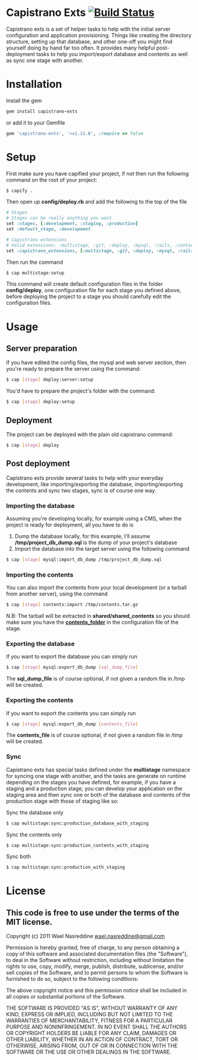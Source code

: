 # Capistrano Exts [![Build Status](http://travis-ci.org/TechnoGate/capistrano-exts.png)](http://travis-ci.org/TechnoGate/capistrano-exts)

Capistrano exts is a set of helper tasks to help with the initial server
configuration and application provisioning. Things like creating the directory
structure, setting up that database, and other one-off you might find yourself
doing by hand far too often. It provides many helpful post-deployment tasks to
help you import/export database and contents as well as sync one stage with
another.

# Installation

Install the gem

```ruby
gem install capistrano-exts
```

or add it to your Gemfile

```ruby
gem 'capistrano-exts', '>=1.11.0', :require => false
```

# Setup

First make sure you have capified your project, if not then run the following
command on the root of your project:

```bash
$ capify .
```

Then open up __config/deploy.rb__ and add the following to the top of the file

```ruby
# Stages
# Stages can be really anything you want
set :stages, [:development, :staging, :production]
set :default_stage, :development

# Capistrano extensions
# Valid extensions: :multistage, :git, :deploy, :mysql, :rails, :contao, :contents, :god, :unicorn, :servers
set :capistrano_extensions, [:multistage, :git, :deploy, :mysql, :rails, :servers]
```

Then run the command

```bash
$ cap multistage:setup
```

This command will create default configuration files in the folder
__config/deploy__, one configuration file for each stage you defined above,
before deploying the project to a stage you should carefully edit the
configuration files.

# Usage

## Server preparation

If you have edited the config files, the mysql and web server section, then
you're ready to prepare the server using the command:

```bash
$ cap [stage] deploy:server:setup
```

You'd have to prepare the project's folder with the command:

```bash
$ cap [stage] deploy:setup
```

## Deployment

The project can be deployed with the plain old capistrano command:

```bash
$ cap [stage] deploy
```

## Post deployment

Capistrano exts provide several tasks to help with your everyday development,
like importing/exporting the database, importing/exporting the contents and
sync two stages, sync is of course one way.

### Importing the database

Assuming you're developing locally, for example using a CMS, when the project
is ready for deployment, all you have to do is

1. Dump the database locally, for this example, I'll assume
   **/tmp/project\_db\_dump.sql** is the dump of your project's database
2. Import the database into the target server using the following command

```bash
$ cap [stage] mysql:import_db_dump /tmp/project_db_dump.sql
```

### Importing the contents

You can also import the contents from your local development (or a tarball
from another server), using the command

```bash
$ cap [stage] contents:import /tmp/contents.tar.gz
```

N.B: The tarball will be extracted in **shared/shared\_contents** so you
should make sure you have the
[**contents\_folder**](https://github.com/TechnoGate/capistrano-exts/blob/master/lib/capistrano-exts/templates/multistage.rb#L54)
in the configuration file of the stage.


### Exporting the database

If you want to export the database you can simply run

```bash
$ cap [stage] mysql:export_db_dump [sql_dump_file]
```

The **sql\_dump\_file** is of course optional, if not given a random file in
/tmp will be created.

### Exporting the contents

If you want to export the contents you can simply run

```bash
$ cap [stage] mysql:export_db_dump [contents_file]
```

The **contents\_file** is of course optional, if not given a random file in
/tmp will be created.

### Sync

Capistrano exts has special tasks defined under the **multistage** namespace
for syncing one stage with another, and the tasks are generate on runtime
depending on the stages you have defined, for example, if you have a staging
and a production stage, you can develop your application on the staging area
and then sync one or both of the database and contents of the production stage
with those of staging like so:

Sync the database only

```bash
$ cap multistage:sync:production_database_with_staging
```

Sync the contents only

```bash
$ cap multistage:sync:production_contents_with_staging
```

Sync both

```bash
$ cap multistage:sync:production_with_staging
```

# License

## This code is free to use under the terms of the MIT license.

Copyright (c) 2011 Wael Nasreddine <wael.nasreddine@gmail.com>

Permission is hereby granted, free of charge, to any person obtaining
a copy of this software and associated documentation files (the
"Software"), to deal in the Software without restriction, including
without limitation the rights to use, copy, modify, merge, publish,
distribute, sublicense, and/or sell copies of the Software, and to
permit persons to whom the Software is furnished to do so, subject to
the following conditions:

The above copyright notice and this permission notice shall be
included in all copies or substantial portions of the Software.

THE SOFTWARE IS PROVIDED "AS IS", WITHOUT WARRANTY OF ANY KIND,
EXPRESS OR IMPLIED, INCLUDING BUT NOT LIMITED TO THE WARRANTIES OF
MERCHANTABILITY, FITNESS FOR A PARTICULAR PURPOSE AND
NONINFRINGEMENT. IN NO EVENT SHALL THE AUTHORS OR COPYRIGHT HOLDERS BE
LIABLE FOR ANY CLAIM, DAMAGES OR OTHER LIABILITY, WHETHER IN AN ACTION
OF CONTRACT, TORT OR OTHERWISE, ARISING FROM, OUT OF OR IN CONNECTION
WITH THE SOFTWARE OR THE USE OR OTHER DEALINGS IN THE SOFTWARE.